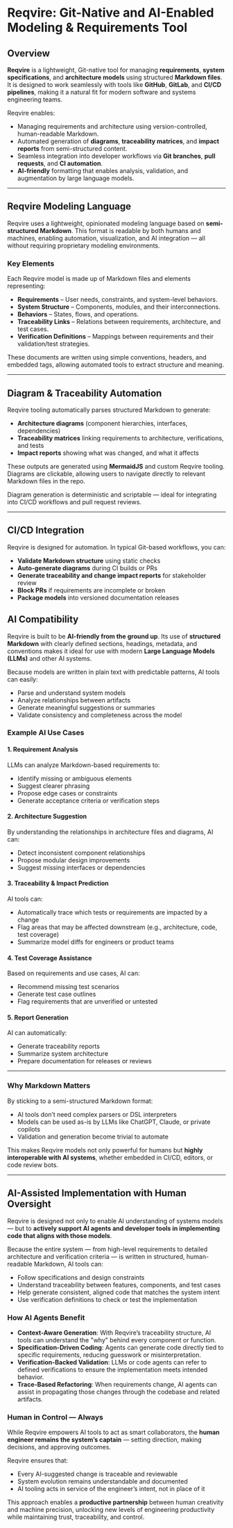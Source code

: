 # Reqvire: Git-Native and AI-Enabled Modeling & Requirements Tool

## Overview

**Reqvire** is a lightweight, Git-native tool for managing **requirements**, **system specifications**, and **architecture models** using structured **Markdown files**. It is designed to work seamlessly with tools like **GitHub**, **GitLab**, and **CI/CD pipelines**, making it a natural fit for modern software and systems engineering teams.

Reqvire enables:
- Managing requirements and architecture using version-controlled, human-readable Markdown.
- Automated generation of **diagrams**, **traceability matrices**, and **impact reports** from semi-structured content.
- Seamless integration into developer workflows via **Git branches**, **pull requests**, and **CI automation**.
- **AI-friendly** formatting that enables analysis, validation, and augmentation by large language models.

---

## Reqvire Modeling Language

Reqvire uses a lightweight, opinionated modeling language based on **semi-structured Markdown**. This format is readable by both humans and machines, enabling automation, visualization, and AI integration — all without requiring proprietary modeling environments.

### Key Elements

Each Reqvire model is made up of Markdown files and elements representing:

- **Requirements** – User needs, constraints, and system-level behaviors.
- **System Structure** – Components, modules, and their interconnections.
- **Behaviors** – States, flows, and operations.
- **Traceability Links** – Relations between requirements, architecture, and test cases.
- **Verification Definitions** – Mappings between requirements and their validation/test strategies.

These documents are written using simple conventions, headers, and embedded tags, allowing automated tools to extract structure and meaning.

---

## Diagram & Traceability Automation

Reqvire tooling automatically parses structured Markdown to generate:

- **Architecture diagrams** (component hierarchies, interfaces, dependencies)
- **Traceability matrices** linking requirements to architecture, verifications, and tests
- **Impact reports** showing what was changed, and what it affects

These outputs are generated using **MermaidJS** and custom Reqvire tooling. Diagrams are clickable, allowing users to navigate directly to relevant Markdown files in the repo.

Diagram generation is deterministic and scriptable — ideal for integrating into CI/CD workflows and pull request reviews.

---

## CI/CD Integration

Reqvire is designed for automation. In typical Git-based workflows, you can:

- **Validate Markdown structure** using static checks
- **Auto-generate diagrams** during CI builds or PRs
- **Generate traceability and change impact reports** for stakeholder review
- **Block PRs** if requirements are incomplete or broken
- **Package models** into versioned documentation releases


## AI Compatibility

Reqvire is built to be **AI-friendly from the ground up**. Its use of **structured Markdown** with clearly defined sections, headings, metadata, and conventions makes it ideal for use with modern **Large Language Models (LLMs)** and other AI systems.

Because models are written in plain text with predictable patterns, AI tools can easily:
- Parse and understand system models
- Analyze relationships between artifacts
- Generate meaningful suggestions or summaries
- Validate consistency and completeness across the model

### Example AI Use Cases

#### 1. Requirement Analysis
LLMs can analyze Markdown-based requirements to:
- Identify missing or ambiguous elements
- Suggest clearer phrasing
- Propose edge cases or constraints
- Generate acceptance criteria or verification steps

#### 2. Architecture Suggestion
By understanding the relationships in architecture files and diagrams, AI can:
- Detect inconsistent component relationships
- Propose modular design improvements
- Suggest missing interfaces or dependencies

#### 3. Traceability & Impact Prediction
AI tools can:
- Automatically trace which tests or requirements are impacted by a change
- Flag areas that may be affected downstream (e.g., architecture, code, test coverage)
- Summarize model diffs for engineers or product teams

#### 4. Test Coverage Assistance
Based on requirements and use cases, AI can:
- Recommend missing test scenarios
- Generate test case outlines
- Flag requirements that are unverified or untested

#### 5. Report Generation
AI can automatically:
- Generate traceability reports
- Summarize system architecture
- Prepare documentation for releases or reviews

---

### Why Markdown Matters

By sticking to a semi-structured Markdown format:
- AI tools don’t need complex parsers or DSL interpreters
- Models can be used as-is by LLMs like ChatGPT, Claude, or private copilots
- Validation and generation become trivial to automate

This makes Reqvire models not only powerful for humans but **highly interoperable with AI systems**, whether embedded in CI/CD, editors, or code review bots.

---


## AI-Assisted Implementation with Human Oversight

Reqvire is designed not only to enable AI understanding of systems models — but to **actively support AI agents and developer tools in implementing code that aligns with those models**.

Because the entire system — from high-level requirements to detailed architecture and verification criteria — is written in structured, human-readable Markdown, AI tools can:

- Follow specifications and design constraints
- Understand traceability between features, components, and test cases
- Help generate consistent, aligned code that matches the system intent
- Use verification definitions to check or test the implementation

### How AI Agents Benefit

- **Context-Aware Generation**: With Reqvire’s traceability structure, AI tools can understand the "why" behind every component or function.
- **Specification-Driven Coding**: Agents can generate code directly tied to specific requirements, reducing guesswork or misinterpretation.
- **Verification-Backed Validation**: LLMs or code agents can refer to defined verifications to ensure the implementation meets intended behavior.
- **Trace-Based Refactoring**: When requirements change, AI agents can assist in propagating those changes through the codebase and related artifacts.

### Human in Control — Always

While Reqvire empowers AI tools to act as smart collaborators, the **human engineer remains the system’s captain** — setting direction, making decisions, and approving outcomes.

Reqvire ensures that:
- Every AI-suggested change is traceable and reviewable
- System evolution remains understandable and documented
- AI tooling acts in service of the engineer’s intent, not in place of it

This approach enables a **productive partnership** between human creativity and machine precision, unlocking new levels of engineering productivity while maintaining trust, traceability, and control.


